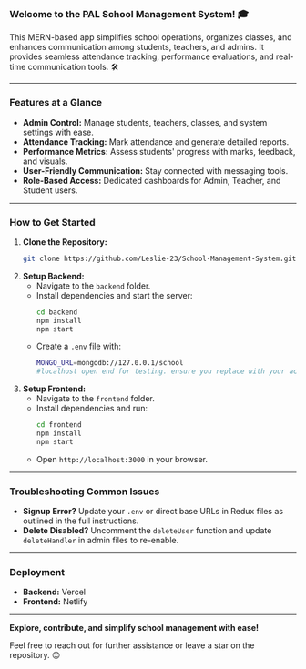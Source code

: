 ### Welcome to the **PAL School Management System**! 🎓

This MERN-based app simplifies school operations, organizes classes, and enhances communication among students, teachers, and admins. It provides seamless attendance tracking, performance evaluations, and real-time communication tools. 🛠️

---

### **Features at a Glance**

- **Admin Control:** Manage students, teachers, classes, and system settings with ease.
- **Attendance Tracking:** Mark attendance and generate detailed reports.
- **Performance Metrics:** Assess students' progress with marks, feedback, and visuals.
- **User-Friendly Communication:** Stay connected with messaging tools.
- **Role-Based Access:** Dedicated dashboards for Admin, Teacher, and Student users.

---

### **How to Get Started**

1. **Clone the Repository:**
   ```sh
   git clone https://github.com/Leslie-23/School-Management-System.git
   ```
2. **Setup Backend:**
   - Navigate to the `backend` folder.
   - Install dependencies and start the server:
     ```sh
     cd backend
     npm install
     npm start
     ```
   - Create a `.env` file with:
     ```sh
     MONGO_URL=mongodb://127.0.0.1/school
     #localhost open end for testing. ensure you replace with your actual DB
     ```
3. **Setup Frontend:**
   - Navigate to the `frontend` folder.
   - Install dependencies and run:
     ```sh
     cd frontend
     npm install
     npm start
     ```
   - Open `http://localhost:3000` in your browser.

---

### **Troubleshooting Common Issues**

- **Signup Error?** Update your `.env` or direct base URLs in Redux files as outlined in the full instructions.
- **Delete Disabled?** Uncomment the `deleteUser` function and update `deleteHandler` in admin files to re-enable.

---

### **Deployment**

- **Backend:** Vercel
- **Frontend:** Netlify

---

**Explore, contribute, and simplify school management with ease!**

Feel free to reach out for further assistance or leave a star on the repository. 😊
